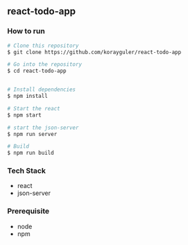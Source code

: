 ## react-todo-app

### How to run

```bash
# Clone this repository
$ git clone https://github.com/korayguler/react-todo-app

# Go into the repository
$ cd react-todo-app


# Install dependencies
$ npm install

# Start the react
$ npm start

# start the json-server
$ npm run server

# Build
$ npm run build
```

### Tech Stack

- react
- json-server

### Prerequisite

- node
- npm
